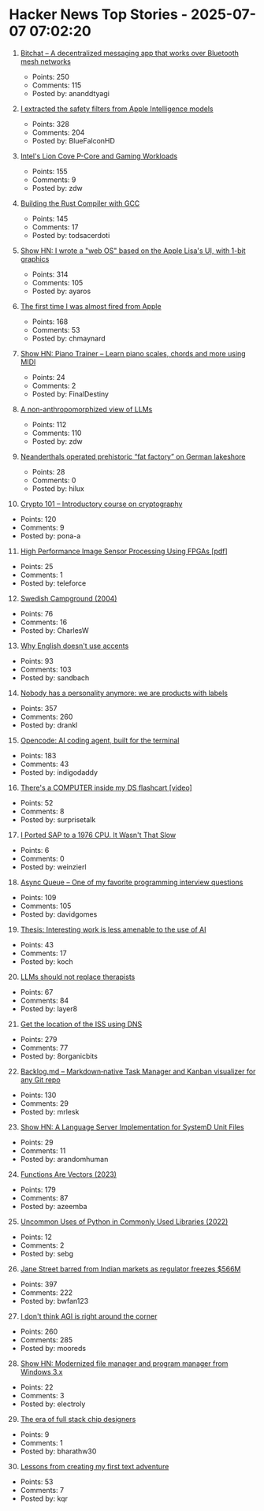 # Hacker News Top Stories - 2025-07-07 07:02:20

1. [Bitchat – A decentralized messaging app that works over Bluetooth mesh networks](https://github.com/jackjackbits/bitchat)
   - Points: 250
   - Comments: 115
   - Posted by: ananddtyagi

2. [I extracted the safety filters from Apple Intelligence models](https://github.com/BlueFalconHD/apple_generative_model_safety_decrypted)
   - Points: 328
   - Comments: 204
   - Posted by: BlueFalconHD

3. [Intel's Lion Cove P-Core and Gaming Workloads](https://chipsandcheese.com/p/intels-lion-cove-p-core-and-gaming)
   - Points: 155
   - Comments: 9
   - Posted by: zdw

4. [Building the Rust Compiler with GCC](https://fractalfir.github.io/generated_html/cg_gcc_bootstrap.html)
   - Points: 145
   - Comments: 17
   - Posted by: todsacerdoti

5. [Show HN: I wrote a "web OS" based on the Apple Lisa's UI, with 1-bit graphics](https://alpha.lisagui.com/)
   - Points: 314
   - Comments: 105
   - Posted by: ayaros

6. [The first time I was almost fired from Apple](https://www.engineersneedart.com/blog/almostfired/almostfired.html)
   - Points: 168
   - Comments: 53
   - Posted by: chmaynard

7. [Show HN: Piano Trainer – Learn piano scales, chords and more using MIDI](https://github.com/ZaneH/piano-trainer)
   - Points: 24
   - Comments: 2
   - Posted by: FinalDestiny

8. [A non-anthropomorphized view of LLMs](http://addxorrol.blogspot.com/2025/07/a-non-anthropomorphized-view-of-llms.html)
   - Points: 112
   - Comments: 110
   - Posted by: zdw

9. [Neanderthals operated prehistoric “fat factory” on German lakeshore](https://archaeologymag.com/2025/07/neanderthals-operated-fat-factory-125000-years-ago/)
   - Points: 28
   - Comments: 0
   - Posted by: hilux

10. [Crypto 101 – Introductory course on cryptography](https://www.crypto101.io/)
   - Points: 120
   - Comments: 9
   - Posted by: pona-a

11. [High Performance Image Sensor Processing Using FPGAs [pdf]](https://oda.uni-obuda.hu/bitstream/handle/20.500.14044/10350/Gabor_S_Becker_ertekezes.pdf)
   - Points: 25
   - Comments: 1
   - Posted by: teleforce

12. [Swedish Campground (2004)](https://www.folklore.org/Swedish_Campground.html)
   - Points: 76
   - Comments: 16
   - Posted by: CharlesW

13. [Why English doesn't use accents](https://www.deadlanguagesociety.com/p/why-english-doesnt-use-accents)
   - Points: 93
   - Comments: 103
   - Posted by: sandbach

14. [Nobody has a personality anymore: we are products with labels](https://www.freyaindia.co.uk/p/nobody-has-a-personality-anymore)
   - Points: 357
   - Comments: 260
   - Posted by: drankl

15. [Opencode: AI coding agent, built for the terminal](https://github.com/sst/opencode)
   - Points: 183
   - Comments: 43
   - Posted by: indigodaddy

16. [There's a COMPUTER inside my DS flashcart [video]](https://www.youtube.com/watch?v=uq0pJmd7GAA)
   - Points: 52
   - Comments: 8
   - Posted by: surprisetalk

17. [I Ported SAP to a 1976 CPU. It Wasn't That Slow](https://github.com/oisee/zvdb-z80/blob/master/ZVDB-Z80-ABAP.md)
   - Points: 6
   - Comments: 0
   - Posted by: weinzierl

18. [Async Queue – One of my favorite programming interview questions](https://davidgomes.com/async-queue-interview-ai/)
   - Points: 109
   - Comments: 105
   - Posted by: davidgomes

19. [Thesis: Interesting work is less amenable to the use of AI](https://remark.ing/rob/rob/Thesis-interesting-work-ie)
   - Points: 43
   - Comments: 17
   - Posted by: koch

20. [LLMs should not replace therapists](https://arxiv.org/abs/2504.18412)
   - Points: 67
   - Comments: 84
   - Posted by: layer8

21. [Get the location of the ISS using DNS](https://shkspr.mobi/blog/2025/07/get-the-location-of-the-iss-using-dns/)
   - Points: 279
   - Comments: 77
   - Posted by: 8organicbits

22. [Backlog.md – Markdown‑native Task Manager and Kanban visualizer for any Git repo](https://github.com/MrLesk/Backlog.md)
   - Points: 130
   - Comments: 29
   - Posted by: mrlesk

23. [Show HN: A Language Server Implementation for SystemD Unit Files](https://github.com/JFryy/systemd-lsp)
   - Points: 29
   - Comments: 11
   - Posted by: arandomhuman

24. [Functions Are Vectors (2023)](https://thenumb.at/Functions-are-Vectors/)
   - Points: 179
   - Comments: 87
   - Posted by: azeemba

25. [Uncommon Uses of Python in Commonly Used Libraries (2022)](https://eugeneyan.com/writing/uncommon-python/)
   - Points: 12
   - Comments: 2
   - Posted by: sebg

26. [Jane Street barred from Indian markets as regulator freezes $566M](https://www.cnbc.com/2025/07/04/indian-regulator-bars-us-trading-firm-jane-street-from-accessing-securities-market.html)
   - Points: 397
   - Comments: 222
   - Posted by: bwfan123

27. [I don't think AGI is right around the corner](https://www.dwarkesh.com/p/timelines-june-2025)
   - Points: 260
   - Comments: 285
   - Posted by: mooreds

28. [Show HN: Modernized file manager and program manager from Windows 3.x](https://github.com/brianluft/heirloom)
   - Points: 22
   - Comments: 3
   - Posted by: electroly

29. [The era of full stack chip designers](https://chipinsights.substack.com/p/the-era-of-full-stack-chip-designers)
   - Points: 9
   - Comments: 1
   - Posted by: bharathw30

30. [Lessons from creating my first text adventure](https://entropicthoughts.com/lessons-from-creating-first-text-adventure)
   - Points: 53
   - Comments: 7
   - Posted by: kqr

